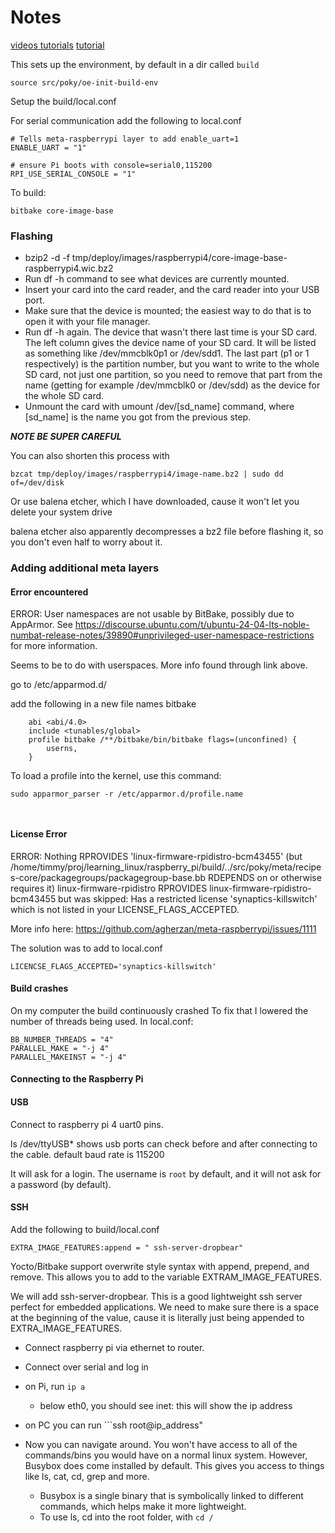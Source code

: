 # Notes
[videos tutorials](https://www.youtube.com/watch?v=ltckiBV9FXg&list=PLRsiDZNEIs_T-AjQROqpwlzdLoJCkRab7&index=2)
[tutorial](https://medium.com/nerd-for-tech/build-your-own-linux-image-for-the-raspberry-pi-f61adb799652)

This sets up the environment, by default in a dir called ````build````

```
source src/poky/oe-init-build-env
```

Setup the build/local.conf 



For serial communication add the following to local.conf
```
# Tells meta-raspberrypi layer to add enable_uart=1
ENABLE_UART = "1"

# ensure Pi boots with console=serial0,115200
RPI_USE_SERIAL_CONSOLE = "1"
```

To build: 
```
bitbake core-image-base
```

### Flashing 
- bzip2 -d -f tmp/deploy/images/raspberrypi4/core-image-base-raspberrypi4.wic.bz2
- Run df -h command to see what devices are currently mounted.
- Insert your card into the card reader, and the card reader into your USB port.
- Make sure that the device is mounted; the easiest way to do that is to open it with your file manager.
- Run df -h again. The device that wasn't there last time is your SD card. The left column gives the device name of your SD card. It will be listed as something like /dev/mmcblk0p1 or /dev/sdd1. The last part (p1 or 1 respectively) is the partition number, but you want to write to the whole SD card, not just one partition, so you need to remove that part from the name (getting for example /dev/mmcblk0 or /dev/sdd) as the device for the whole SD card.
- Unmount the card with umount /dev/[sd_name] command, where [sd_name] is the name you got from the previous step.

***NOTE BE SUPER CAREFUL***

You can also shorten this process with 
```
bzcat tmp/deploy/images/raspberrypi4/image-name.bz2 | sudo dd of=/dev/disk
```

Or use balena etcher, which I have downloaded, cause it won't let you delete 
your system drive 

balena etcher also apparently decompresses a bz2 file before flashing it, so 
you don't even half to worry about it. 

### Adding additional meta layers

#### Error encountered
ERROR: User namespaces are not usable by BitBake, possibly due to AppArmor.
See https://discourse.ubuntu.com/t/ubuntu-24-04-lts-noble-numbat-release-notes/39890#unprivileged-user-namespace-restrictions for more information.

Seems to be to do with userspaces. More info found through link above. 

go to /etc/apparmod.d/

add the following in a new file names bitbake

```
    abi <abi/4.0>
    include <tunables/global>
    profile bitbake /**/bitbake/bin/bitbake flags=(unconfined) {
        userns,
    }
```

To load a profile into the kernel, use this command: 
```
sudo apparmor_parser -r /etc/apparmor.d/profile.name



``` 


#### License Error


ERROR: Nothing RPROVIDES 'linux-firmware-rpidistro-bcm43455' (but /home/timmy/proj/learning_linux/raspberry_pi/build/../src/poky/meta/recipes-core/packagegroups/packagegroup-base.bb RDEPENDS on or otherwise requires it)
linux-firmware-rpidistro RPROVIDES linux-firmware-rpidistro-bcm43455 but was skipped: Has a restricted license 'synaptics-killswitch' which is not listed in your LICENSE_FLAGS_ACCEPTED.

More info here: 
https://github.com/agherzan/meta-raspberrypi/issues/1111


The solution was to add to local.conf

```
LICENCSE_FLAGS_ACCEPTED='synaptics-killswitch'
```

#### Build crashes

On my computer the build continuously crashed
To fix that I lowered the number of threads being used. 
In local.conf: 
```
BB_NUMBER_THREADS = "4"
PARALLEL_MAKE = "-j 4"
PARALLEL_MAKEINST = "-j 4"
```


#### Connecting to the Raspberry Pi  
#### USB 

Connect to raspberry pi 4 uart0 pins. 

ls /dev/ttyUSB* shows usb ports 
can check before and after connecting to the cable. 
default baud rate is 115200

It will ask for a login. The username is ```root``` by default, and it will not
ask for a password (by default).



#### SSH 
Add the following to build/local.conf 
```
EXTRA_IMAGE_FEATURES:append = " ssh-server-dropbear"
```
Yocto/Bitbake support overwrite style syntax with append, prepend, and remove. 
This allows you to add to the variable EXTRAM_IMAGE_FEATURES. 

We will add ssh-server-dropbear. This is a good lightweight ssh server 
perfect for embedded applications. 
We need to make sure there is a space at the beginning of the value, cause it 
is literally just being appended to EXTRA_IMAGE_FEATURES. 

- Connect raspberry pi via ethernet to router. 
- Connect over serial and log in 
- on Pi, run ````ip a````
    - below eth0, you should see inet: this will show the ip address
- on PC you can run ```ssh root@ip_address"



- Now you can navigate around. You won't have access to all of the commands/bins 
you would have on a normal linux system. However, Busybox does come installed 
by default. This gives you access to things like ls, cat, cd, grep and more. 
    - Busybox is a single binary that is symbolically linked to different 
    commands, which helps make it more lightweight. 
    - To use ls, cd into the root folder, with ````cd /````

